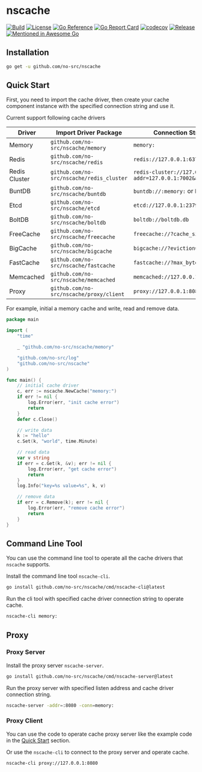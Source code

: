 # nscache

[![Build](https://img.shields.io/github/actions/workflow/status/no-src/nscache/go.yml?branch=main)](https://github.com/no-src/nscache/actions)
[![License](https://img.shields.io/github/license/no-src/nscache)](https://github.com/no-src/nscache/blob/main/LICENSE)
[![Go Reference](https://pkg.go.dev/badge/github.com/no-src/nscache.svg)](https://pkg.go.dev/github.com/no-src/nscache)
[![Go Report Card](https://goreportcard.com/badge/github.com/no-src/nscache)](https://goreportcard.com/report/github.com/no-src/nscache)
[![codecov](https://codecov.io/gh/no-src/nscache/branch/main/graph/badge.svg?token=ol5hru7WCf)](https://codecov.io/gh/no-src/nscache)
[![Release](https://img.shields.io/github/v/release/no-src/nscache)](https://github.com/no-src/nscache/releases)
[![Mentioned in Awesome Go](https://awesome.re/mentioned-badge.svg)](https://github.com/avelino/awesome-go)

## Installation

```bash
go get -u github.com/no-src/nscache
```

## Quick Start

First, you need to import the cache driver, then create your cache component instance with the specified connection
string and use it.

Current support following cache drivers

| Driver        | Import Driver Package                     | Connection String Example                                                |
|---------------|-------------------------------------------|--------------------------------------------------------------------------|
| Memory        | `github.com/no-src/nscache/memory`        | `memory:`                                                                |
| Redis         | `github.com/no-src/nscache/redis`         | `redis://127.0.0.1:6379`                                                 |
| Redis Cluster | `github.com/no-src/nscache/redis_cluster` | `redis-cluster://127.0.0.1:7001?addr=127.0.0.1:7002&addr=127.0.0.1:7003` |
| BuntDB        | `github.com/no-src/nscache/buntdb`        | `buntdb://:memory:` or `buntdb://buntdb.db`                              |
| Etcd          | `github.com/no-src/nscache/etcd`          | `etcd://127.0.0.1:2379?dial_timeout=5s`                                  |
| BoltDB        | `github.com/no-src/nscache/boltdb`        | `boltdb://boltdb.db`                                                     |
| FreeCache     | `github.com/no-src/nscache/freecache`     | `freecache://?cache_size=50mib`                                          |
| BigCache      | `github.com/no-src/nscache/bigcache`      | `bigcache://?eviction=10m`                                               |
| FastCache     | `github.com/no-src/nscache/fastcache`     | `fastcache://?max_bytes=50mib`                                           |
| Memcached     | `github.com/no-src/nscache/memcached`     | `memcached://127.0.0.1:11211`                                            |
| Proxy         | `github.com/no-src/nscache/proxy/client`  | `proxy://127.0.0.1:8080`                                                 |

For example, initial a memory cache and write, read and remove data.

```go
package main

import (
	"time"

	_ "github.com/no-src/nscache/memory"

	"github.com/no-src/log"
	"github.com/no-src/nscache"
)

func main() {
	// initial cache driver
	c, err := nscache.NewCache("memory:")
	if err != nil {
		log.Error(err, "init cache error")
		return
	}
	defer c.Close()

	// write data
	k := "hello"
	c.Set(k, "world", time.Minute)

	// read data
	var v string
	if err = c.Get(k, &v); err != nil {
		log.Error(err, "get cache error")
		return
	}
	log.Info("key=%s value=%s", k, v)

	// remove data
	if err = c.Remove(k); err != nil {
		log.Error(err, "remove cache error")
		return
	}
}
```

## Command Line Tool

You can use the command line tool to operate all the cache drivers that `nscache` supports.

Install the command line tool `nscache-cli`.

```bash
go install github.com/no-src/nscache/cmd/nscache-cli@latest
```

Run the cli tool with specified cache driver connection string to operate cache.

```bash
nscache-cli memory:
```

## Proxy

### Proxy Server

Install the proxy server `nscache-server`.

```bash
go install github.com/no-src/nscache/cmd/nscache-server@latest
```

Run the proxy server with specified listen address and cache driver connection string.

```bash
nscache-server -addr=:8080 -conn=memory:
```

### Proxy Client

You can use the code to operate cache proxy server like the example code in the [Quick Start](#quick-start) section.

Or use the `nscache-cli` to connect to the proxy server and operate cache.

```bash
nscache-cli proxy://127.0.0.1:8080
```